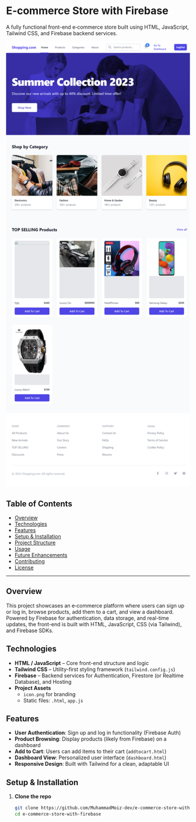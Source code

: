 # E‑commerce Store with Firebase

A fully functional front-end e‑commerce store built using HTML, JavaScript, Tailwind CSS, and Firebase backend services.

<p align="center">
  <img src="UI.png" alt="Project Preview" width="700"/>
</p>

## Table of Contents

- [Overview](#overview)  
- [Technologies](#technologies)  
- [Features](#features)  
- [Setup & Installation](#setup--installation)  
- [Project Structure](#project-structure)  
- [Usage](#usage)  
- [Future Enhancements](#future-enhancements)  
- [Contributing](#contributing)  
- [License](#license)

---

## Overview

This project showcases an e‑commerce platform where users can sign up or log in, browse products, add them to a cart, and view a dashboard. Powered by Firebase for authentication, data storage, and real-time updates, the front-end is built with HTML, JavaScript, CSS (via Tailwind), and Firebase SDKs.

## Technologies

- **HTML / JavaScript** – Core front-end structure and logic  
- **Tailwind CSS** – Utility-first styling framework (`tailwind.config.js`)  
- **Firebase** – Backend services for Authentication, Firestore (or Realtime Database), and Hosting  
- **Project Assets**  
  - `icon.png` for branding  
  - Static files: `.html`, `app.js`

## Features

- **User Authentication**: Sign up and log in functionality (Firebase Auth)  
- **Product Browsing**: Display products (likely from Firebase) on a dashboard  
- **Add to Cart**: Users can add items to their cart (`addtocart.html`)  
- **Dashboard View**: Personalized user interface (`dashboard.html`)  
- **Responsive Design**: Built with Tailwind for a clean, adaptable UI

## Setup & Installation

1. **Clone the repo**  
   ```bash
   git clone https://github.com/MuhammadMoiz-dev/e-commerce-store-with-firebase.git
   cd e-commerce-store-with-firebase
